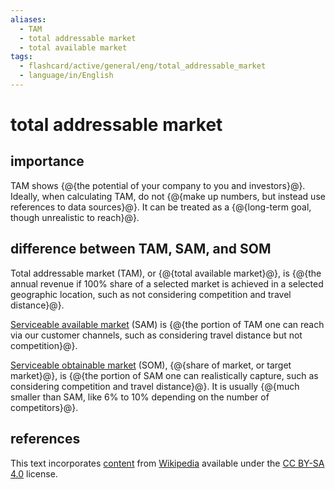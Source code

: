 ```yaml
---
aliases:
  - TAM
  - total addressable market
  - total available market
tags:
  - flashcard/active/general/eng/total_addressable_market
  - language/in/English
---
```


# total addressable market

## importance

TAM shows {@{the potential of your company to you and investors}@}. Ideally, when calculating TAM, do not {@{make up numbers, but instead use references to data sources}@}. It can be treated as a {@{long-term goal, though unrealistic to reach}@}. <!--SR:!2025-02-24,205,312!2025-01-15,190,312!2025-03-07,232,332-->

## difference between TAM, SAM, and SOM

Total addressable market (TAM), or {@{total available market}@}, is {@{the annual revenue if 100% share of a selected market is achieved in a selected geographic location, such as not considering competition and travel distance}@}. <!--SR:!2025-01-21,194,312!2025-04-30,241,292-->

[Serviceable available market](serviceable%20available%20market.md) (SAM) is {@{the portion of TAM one can reach via our customer channels, such as considering travel distance but not competition}@}. <!--SR:!2025-11-29,379,290-->

[Serviceable obtainable market](target%20market.md) (SOM), {@{share of market, or target market}@}, is {@{the portion of SAM one can realistically capture, such as considering competition and travel distance}@}. It is usually {@{much smaller than SAM, like 6% to 10% depending on the number of competitors}@}. <!--SR:!2025-03-03,228,332!2025-06-13,287,292!2025-04-02,211,272-->

## references

This text incorporates [content](https://en.wikipedia.org/wiki/total_addressable_market) from [Wikipedia](Wikipedia.md) available under the [CC BY-SA 4.0](https://creativecommons.org/licenses/by-sa/4.0/) license.
